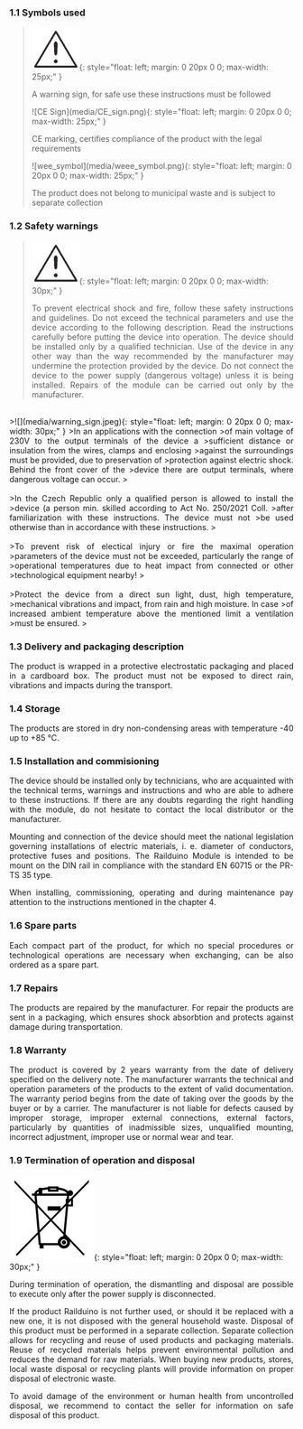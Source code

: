 ### 1.1 Symbols used

>![Warning Sign](media/warning_sign.jpeg){: style="float: left; margin: 0 20px 0 0; max-width: 25px;" }
><p>A warning sign, for safe use these instructions must be followed</p>
>![CE Sign](media/CE_sign.png){: style="float: left; margin: 0 20px 0 0; max-width: 25px;" }
><p>CE marking, certifies compliance of the product with the legal requirements</p>
>![wee_symbol](media/weee_symbol.png){: style="float: left; margin: 0 20px 0 0; max-width: 25px;" }
><p>The product does not belong to municipal waste and is subject to separate collection</p>

### 1.2 Safety warnings

>![](media/warning_sign.jpeg){: style="float: left; margin: 0 20px 0 0; max-width: 30px;" }
><div style="text-align: justify;">
>To prevent electrical shock and fire,
>follow these safety instructions and guidelines. Do not exceed the
>technical parameters and use the device according to the following
>description. Read the instructions carefully before putting the device
>into operation. The device should be installed only by a qualified
>technician. Use of the device in any other way than the way recommended
>by the manufacturer may undermine the protection provided by the device.
>Do not connect the device to the power supply (dangerous voltage) unless
>it is being installed. Repairs of the module can be carried out only by
>the manufacturer.
</div></br><div style="text-align: justify;">
>![](media/warning_sign.jpeg){: style="float: left; margin: 0 20px 0 0; max-width: 30px;" }
>In an applications with the connection
>of main voltage of 230V to the output terminals of the device a
>sufficient distance or insulation from the wires, clamps and enclosing
>against the surroundings must be provided, due to preservation of
>protection against electric shock. Behind the front cover of the
>device there are output terminals, where dangerous voltage can occur.
></div></br><div style="text-align: justify;">
>In the Czech Republic only a qualified person is allowed to install the
>device (a person min. skilled according to Act No. 250/2021 Coll.
>after familiarization with these instructions. The device must not
>be used otherwise than in accordance with these instructions.
></div></br><div style="text-align: justify;">
>To prevent risk of electical injury or fire the maximal operation
>parameters of the device must not be exceeded, particularly the range of
>operational temperatures due to heat impact from connected or other
>technological equipment nearby!
></div></br><div style="text-align: justify;">
>Protect the device from a direct sun light, dust, high temperature,
>mechanical vibrations and impact, from rain and high moisture. In case
>of increased ambient temperature above the mentioned limit a ventilation
>must be ensured.
></div>

### 1.3 Delivery and packaging description
<div style="text-align: justify;">
The product is wrapped in a protective electrostatic packaging and
placed in a cardboard box. The product must not be exposed to direct
rain, vibrations and impacts during the transport.
</div>

### 1.4 Storage
<div style="text-align: justify;">
The products are stored in dry non-condensing areas with temperature -40
up to +85 °C.
</div>

### 1.5 Installation and commisioning
<p style="text-align: justify;">
The device should be installed only by technicians, who are acquainted
with the technical terms, warnings and instructions and who are able to
adhere to these instructions. If there are any doubts regarding the
right handling with the module, do not hesitate to contact the local
distributor or the manufacturer.
</p><p style="text-align: justify;">
Mounting and connection of the device should meet the national
legislation governing installations of electric materials, i. e.
diameter of conductors, protective fuses and positions. The Railduino
Module is intended to be mount on the DIN rail in compliance with the
standard EN 60715 or the PR-TS 35 type.
</p><p style="text-align: justify;">
When installing, commissioning, operating and during maintenance pay
attention to the instructions mentioned in the chapter 4.
</p>

### 1.6 Spare parts
<div style="text-align: justify;">
Each compact part of the product, for which no special procedures or
technological operations are necessary when exchanging, can be also
ordered as a spare part.
</div>

### 1.7 Repairs
<div style="text-align: justify;">
The products are repaired by the manufacturer. For repair the products
are sent in a packaging, which ensures shock absorbtion and protects
against damage during transportation.
</div>

### 1.8 Warranty
<div style="text-align: justify;">
The product is covered by 2 years warranty from the date of delivery
specified on the delivery note. The manufacturer warrants the
technical and operation parameters of the products to the extent of
valid documentation. The warranty period begins from the date of
taking over the goods by the buyer or by a carrier. The manufacturer
is not liable for defects caused by improper storage, improper
external connections, external factors, particularly by quantities of
inadmissible sizes, unqualified mounting, incorrect adjustment,
improper use or normal wear and tear.
</div>

### 1.9 Termination of operation and disposal
![](media/weee_symbol.png){: style="float: left; margin: 0 20px 0 0; max-width: 30px;" }
<p style="text-align: justify;">
During termination of operation, the
dismantling and disposal are possible to execute only after the power
supply is disconnected.
</p><p style="text-align: justify;">
If the product Railduino is not further used, or should it be replaced
with a new one, it is not disposed with the general household waste.
Disposal of this product must be performed in a separate collection.
Separate collection allows for recycling and reuse of used products
and packaging materials. Reuse of recycled materials helps prevent
environmental pollution and reduces the demand for raw materials. When
buying new products, stores, local waste disposal or recycling plants
will provide information on proper disposal of electronic waste.
</p><p style="text-align: justify;">
To avoid damage of the environment or human health from uncontrolled
disposal, we recommend to contact the seller for information on safe
disposal of this product.
</p>